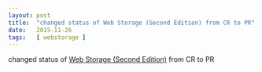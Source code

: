 ```yaml
---
layout: post
title:  "changed status of Web Storage (Second Edition) from CR to PR"
date:   2015-11-26
tags:   [ webstorage ]
---
```


changed status of [Web Storage (Second Edition)](/spec/webstorage) from CR to PR

